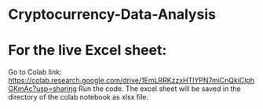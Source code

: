 # Cryptocurrency-Data-Analysis

# For the live Excel sheet:
Go to Colab link: https://colab.research.google.com/drive/1EmLRRKzzxHTlYPN7miCnQkiClphGKmAc?usp=sharing
Run the code.
The excel sheet will be saved in the directory of the colab notebook as xlsx file.
